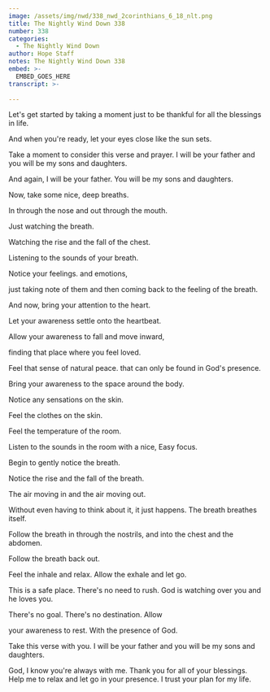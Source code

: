 ```yaml
---
image: /assets/img/nwd/338_nwd_2corinthians_6_18_nlt.png
title: The Nightly Wind Down 338
number: 338
categories:
  - The Nightly Wind Down
author: Hope Staff
notes: The Nightly Wind Down 338
embed: >-
  EMBED_GOES_HERE
transcript: >-
  
---
```

Let's get started by taking a moment just to be thankful for all the blessings in life.

And when you're ready, let your eyes close like the sun sets.

Take a moment to consider this verse and prayer. I will be your father and you will be my sons and daughters.

And again, I will be your father. You will be my sons and daughters.

Now, take some nice, deep breaths.

In through the nose and out through the mouth.

Just watching the breath.

Watching the rise and the fall of the chest.

Listening to the sounds of your breath.

Notice your feelings. and emotions,

just taking note of them and then coming back to the feeling of the breath.

And now, bring your attention to the heart.

Let your awareness settle onto the heartbeat.

Allow your awareness to fall and move inward,

finding that place where you feel loved.

Feel that sense of natural peace. that can only be found in God's presence.

Bring your awareness to the space around the body.

Notice any sensations on the skin.

Feel the clothes on the skin.

Feel the temperature of the room.

Listen to the sounds in the room with a nice, Easy focus.

Begin to gently notice the breath.

Notice the rise and the fall of the breath.

The air moving in and the air moving out.

Without even having to think about it, it just happens. The breath breathes itself.

Follow the breath in through the nostrils, and into the chest and the abdomen.

Follow the breath back out.

Feel the inhale and relax. Allow the exhale and let go.

This is a safe place. There's no need to rush. God is watching over you and he loves you.

There's no goal. There's no destination. Allow

your awareness to rest. With the presence of God.

Take this verse with you. I will be your father and you will be my sons and daughters.

God, I know you're always with me. Thank you for all of your blessings. Help me to relax and let go in your presence. I trust your plan for my life.

